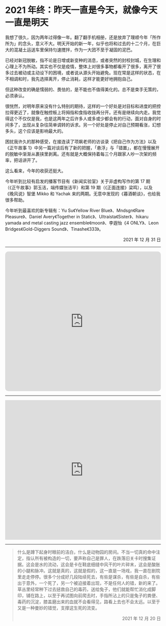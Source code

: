 # 2021 年终：昨天一直是今天，就像今天一直是明天


我想了很久，因为两年过得像一年。翻了翻手机相册，还是放弃了理顺今年「所作所为」的念头，意义不大。明天开始的新一年，似乎也将和过去的十二个月，在巨大的混凝土运送车里保持匀速搅拌，作为一大团不至于凝固的泥巴。

已经对新冠脱敏，指不论是日增或新变种的消息，或者突然的封校封城，在生理和心理上不为所动。其实也不仅是疫情，整体上对很多事物都看开了很多，离开了很多过去被动或主动设下的困境，或者说从源头开始避免。现在常是这样的状态，在不相调和时，我先选择离开，停止消耗，这样才能更好地拥抱自己。

但这种改变的确是懦弱的、畏怯的，是不能也不值得美化的。总不是束手无策的，必须承认。

很恍然，对明年原来没有什么特别的期待，这样的一个好处是对目标和进度的把控拉得更近了，就像在触控板上将拇指和食指收拢再分开。还有是继续向内走。我觉得这个不仅仅是我，也是这两年之后许多人或多或少都会有的行动，面对自身的时间多了，出现从复杂往简单调转的诉求。另一个好处是停止对自己预期看涨，幻想多头，这个应该是影响最大的。

困扰我许久的那种感受，在接连读了项飙老师的访谈录《把自己作为方法》以及《正午故事 1》中另一篇对谈后有了新的把握，「悬浮」与「错置」，都在慢慢展开的脱敏中渐渐从裹挟里剥离。还有就是大概保持着每三个月跟家人吵一次架的频率，把话讲开了。

这么看来，今年的收获还挺大。

今年听到比较有启发的播客节目有《新闻实验室》关于非虚构写作的第 17 期（《正午故事》郭玉洁，端传媒张洁平）和第 19 期（《正面连接》梁鸣），以及《晚风说》智堡 Mikko 和 Yachak 来的两期。无意中发现的《暮酒朝谈》，也给我很多帮助。

今年听到最喜欢的新专辑有：Yu Su《Yellow River Blue》、Mndsgn《Rare Pleasure》、Daniel Avery《Together in Static》、Ultraísta《Sister》、hikaru yamada and metal casting jazz ensemble《moon》、李遐怡《4 ONLY》、Leon Bridges《Gold-Diggers Sound》、Tinashe《333》。

<p class="right-date"  align="right">2021 年 12 月 31 日</p>

---

<iframe src="https://embed.podcasts.apple.com/cn/podcast/%E6%9A%AE%E9%85%92%E6%9C%9D%E8%B0%88/id1521684443?itsct=podcast_box_player&amp;itscg=30200&amp;ls=1&amp;theme=auto" height="450px" frameborder="0" sandbox="allow-forms allow-popups allow-same-origin allow-scripts allow-top-navigation-by-user-activation" allow="autoplay *; encrypted-media *;" style="width: 100%;  overflow: hidden; border-radius: 10px; background: transparent;"></iframe>

---

<iframe allow="autoplay *; encrypted-media *; fullscreen *" frameborder="0" height="450" style="width:100%;overflow:hidden;background:transparent;" sandbox="allow-forms allow-popups allow-same-origin allow-scripts allow-storage-access-by-user-activation allow-top-navigation-by-user-activation" src="https://embed.music.apple.com/cn/album/yellow-river-blue/1546173813"></iframe>

---


> 什么是蹲下起身时眼前的洁白，什么是动物园的房间。不当一切真的命中注定，指认所有被构造的一切，要声称自己是罪人，在跌落旧关卡时搜集证据。这会是水的流动，这会是卡在鞋底细缝中风干的叶片碎末，这会是酸胀的小腿和脉冲。这就是真的，这就是假的，这一直是一场戏，我一直在剧院里走走停停。很多个分成好几段陆续死去，有些是谋杀，有些是自杀，有些出于意外，一个死了，另一个被迫接着出现，不是任何人的错，新的来了。草丛里经常种下过去拯救自己的毒药，送给兔子，他们就能帮忙消化成脚印，铺在路上，以至于再试图向前爬去时，手指所沾上的只是兔子的粪便、毒药的沉淀，膝盖磨出来的血就不会看得见，路看上去也不会太远。以至于又是一种曼妙的错觉，支撑这生死的流变。
> 
> <p class="right-date" align="right">2021 年 12 月 20 日</p>


